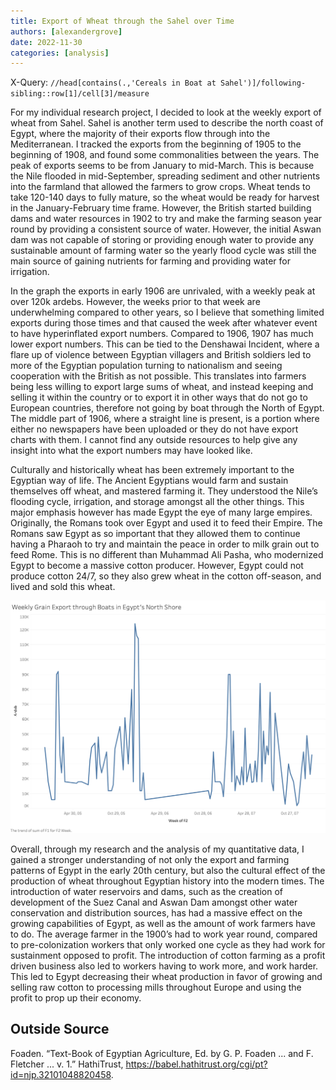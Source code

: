 ```yaml
---
title: Export of Wheat through the Sahel over Time
authors: [alexandergrove]
date: 2022-11-30
categories: [analysis]
---
```


X-Query: `//head[contains(.,'Cereals in Boat at Sahel')]/following-sibling::row[1]/cell[3]/measure`

For my individual research project, I decided to look at the weekly export of wheat from Sahel. Sahel is another term used to describe the north coast of Egypt, where the majority of their exports flow through into the Mediterranean. I tracked the exports from the beginning of 1905 to the beginning of 1908, and found some commonalities between the years. The peak of exports seems to be from January to mid-March. This is because the Nile flooded in mid-September, spreading sediment and other nutrients into the farmland that allowed the farmers to grow crops. Wheat tends to take 120-140 days to fully mature, so the wheat would be ready for harvest in the January-February time frame. However, the British started building dams and water resources in 1902 to try and make the farming season year round by providing a consistent source of water. However, the initial Aswan dam was not capable of storing or providing enough water to provide any sustainable amount of farming water so the yearly flood cycle was still the main source of gaining nutrients for farming and providing water for irrigation. 

In the graph the exports in early 1906 are unrivaled, with a weekly peak at over 120k ardebs. However, the weeks prior to that week are underwhelming compared to other years, so I believe that something limited exports during those times and that caused the week after whatever event to have hyperinflated export numbers. Compared to 1906, 1907 has much lower export numbers. This can be tied to the Denshawai Incident, where a flare up of violence between Egyptian villagers and British soldiers led to more of the Egyptian population turning to nationalism and seeing cooperation with the British as not possible. This translates into farmers being less willing to export large sums of wheat, and instead keeping and selling it within the country or to export it in other ways that do not go to European countries, therefore not going by boat through the North of Egypt. The middle part of 1906, where a straight line is present, is a portion where either no newspapers have been uploaded or they do not have export charts with them. I cannot find any outside resources to help give any insight into what the export numbers may have looked like. 

Culturally and historically wheat has been extremely important to the Egyptian way of life. The Ancient Egyptians would farm and sustain themselves off wheat, and mastered farming it. They understood the Nile’s flooding cycle, irrigation, and storage amongst all the other things. This major emphasis however has made Egypt the eye of many large empires. Originally, the Romans took over Egypt and used it to feed their Empire. The Romans saw Egypt as so important that they allowed them to continue having a Pharaoh to try and maintain the peace in order to milk grain out to feed Rome. This is no different than Muhammad Ali Pasha, who modernized Egypt to become a massive cotton producer. However, Egypt could not produce cotton 24/7, so they also grew wheat in the cotton off-season, and lived and sold this wheat. 

![comparison graph](ComparitiveGraph.png)

Overall, through my research and the analysis of my quantitative data, I gained a stronger understanding of not only the export and farming patterns of Egypt in the early 20th century, but also the cultural effect of the production of wheat throughout Egyptian history into the modern times. The introduction of water reservoirs and dams, such as the creation of development of the Suez Canal and Aswan Dam amongst other water conservation and distribution sources, has had a massive effect on the growing capabilities of Egypt, as well as the amount of work farmers have to do. The average farmer in the 1900’s had to work year round, compared to pre-colonization workers that only worked one cycle as they had work for sustainment opposed to profit. The introduction of cotton farming as a profit driven business also led to workers having to work more, and work harder. This led to Egypt decreasing their wheat production in favor of growing and selling raw cotton to processing mills throughout Europe and using the profit to prop up their economy.

## Outside Source
Foaden. “Text-Book of Egyptian Agriculture, Ed. by G. P. Foaden ... and F. Fletcher ... v. 1.” HathiTrust, https://babel.hathitrust.org/cgi/pt?id=njp.32101048820458. 

